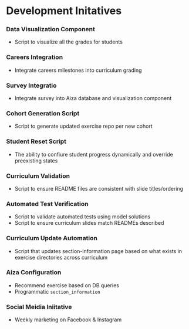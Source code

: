 # Development Initatives

### Data Visualization Component
* Script to visualize all the grades for students

### Careers Integration
* Integrate careers milestones into curriculum grading

### Survey Integratio
* Integrate survey into Aiza database and visualization component

### Cohort Generation Script
* Script to generate updated exercise repo per new cohort

### Student Reset Script
* The ability to confiure student progress dynamically and override preexisting states

### Curriculum Validation
* Script to ensure README files are consistent with slide titles/ordering

### Automated Test Verification
* Script to validate automated tests using model solutions
* Script to ensure curriculum slides match READMEs described

### Curriculum Update Automation
* Script that updates section-information page based on what exists in exercise directories across curriculum

### Aiza Configuration
* Recommend exercise based on DB queries
* Programmatic `section_information`

### Social Meidia Iniitative
* Weekly marketing on Facebook & Instagram
  

